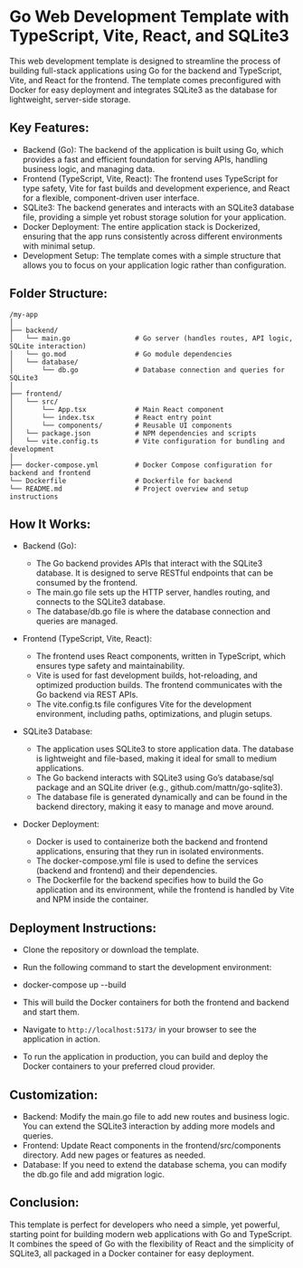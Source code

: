 # Go Web Development Template with TypeScript, Vite, React, and SQLite3

This web development template is designed to streamline the process of building full-stack applications using Go for the backend and TypeScript, Vite, and React for the frontend. The template comes preconfigured with Docker for easy deployment and integrates SQLite3 as the database for lightweight, server-side storage.
## Key Features:

- Backend (Go): The backend of the application is built using Go, which provides a fast and efficient foundation for serving APIs, handling business logic, and managing data.
- Frontend (TypeScript, Vite, React): The frontend uses TypeScript for type safety, Vite for fast builds and development experience, and React for a flexible, component-driven user interface.
- SQLite3: The backend generates and interacts with an SQLite3 database file, providing a simple yet robust storage solution for your application.
- Docker Deployment: The entire application stack is Dockerized, ensuring that the app runs consistently across different environments with minimal setup.
- Development Setup: The template comes with a simple structure that allows you to focus on your application logic rather than configuration.

## Folder Structure:
```
/my-app
│
├── backend/
│   └── main.go                # Go server (handles routes, API logic, SQLite interaction)
│   └── go.mod                 # Go module dependencies
│   └── database/
│       └── db.go              # Database connection and queries for SQLite3
│
├── frontend/
│   └── src/
│       └── App.tsx            # Main React component
│       └── index.tsx          # React entry point
│       └── components/        # Reusable UI components
│   └── package.json           # NPM dependencies and scripts
│   └── vite.config.ts         # Vite configuration for bundling and development
│
├── docker-compose.yml         # Docker Compose configuration for backend and frontend
└── Dockerfile                 # Dockerfile for backend
└── README.md                  # Project overview and setup instructions
```
## How It Works:

- Backend (Go):
    - The Go backend provides APIs that interact with the SQLite3 database. It is designed to serve RESTful endpoints that can be consumed by the frontend.
    - The main.go file sets up the HTTP server, handles routing, and connects to the SQLite3 database.
    - The database/db.go file is where the database connection and queries are managed.

- Frontend (TypeScript, Vite, React):
    - The frontend uses React components, written in TypeScript, which ensures type safety and maintainability.
    - Vite is used for fast development builds, hot-reloading, and optimized production builds. The frontend communicates with the Go backend via REST APIs.
    - The vite.config.ts file configures Vite for the development environment, including paths, optimizations, and plugin setups.

- SQLite3 Database:
    - The application uses SQLite3 to store application data. The database is lightweight and file-based, making it ideal for small to medium applications.
    - The Go backend interacts with SQLite3 using Go’s database/sql package and an SQLite driver (e.g., github.com/mattn/go-sqlite3).
    - The database file is generated dynamically and can be found in the backend directory, making it easy to manage and move around.

- Docker Deployment:
    - Docker is used to containerize both the backend and frontend applications, ensuring that they run in isolated environments.
    - The docker-compose.yml file is used to define the services (backend and frontend) and their dependencies.
    - The Dockerfile for the backend specifies how to build the Go application and its environment, while the frontend is handled by Vite and NPM inside the container.

## Deployment Instructions:

- Clone the repository or download the template.

- Run the following command to start the development environment:

- docker-compose up --build

- This will build the Docker containers for both the frontend and backend and start them.

- Navigate to `http://localhost:5173/` in your browser to see the application in action.

- To run the application in production, you can build and deploy the Docker containers to your preferred cloud provider.

## Customization:

- Backend: Modify the main.go file to add new routes and business logic. You can extend the SQLite3 interaction by adding more models and queries.
- Frontend: Update React components in the frontend/src/components directory. Add new pages or features as needed.
- Database: If you need to extend the database schema, you can modify the db.go file and add migration logic.

## Conclusion:

This template is perfect for developers who need a simple, yet powerful, starting point for building modern web applications with Go and TypeScript. It combines the speed of Go with the flexibility of React and the simplicity of SQLite3, all packaged in a Docker container for easy deployment.
